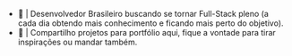 - 📖 | Desenvolvedor Brasileiro buscando se tornar Full-Stack pleno 
(a cada dia obtendo mais conhecimento e ficando mais perto do objetivo).
- 👾 | Compartilho projetos para portfólio aqui, fique a vontade para tirar inspirações ou mandar também.
